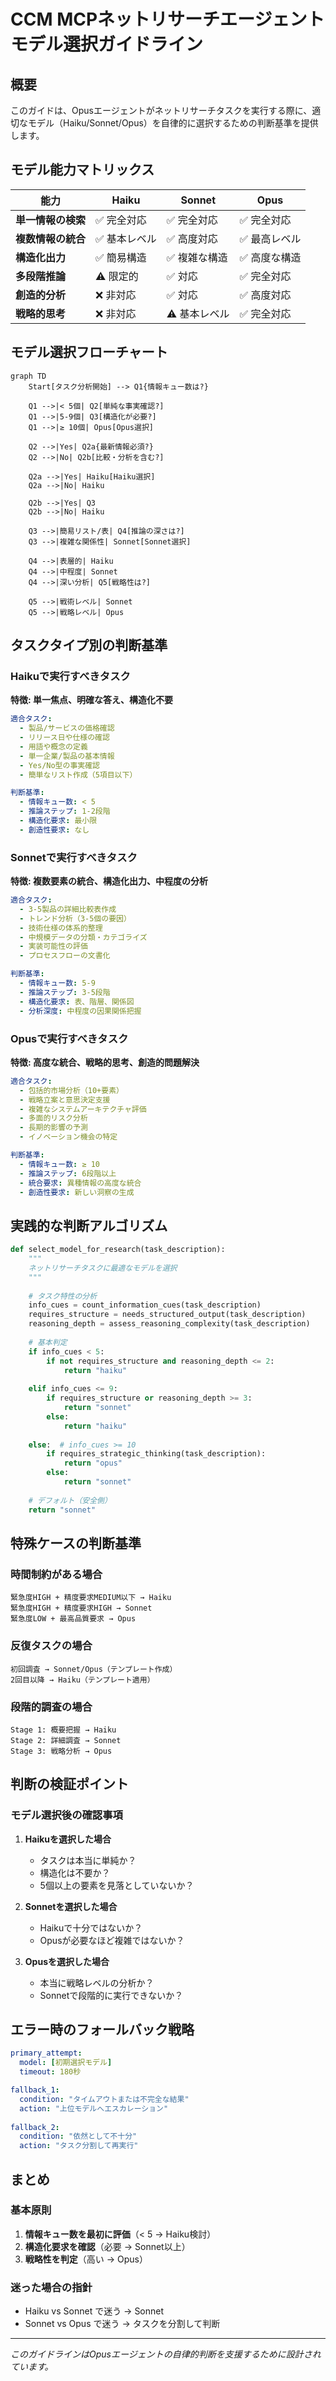 # CCM MCPネットリサーチエージェント モデル選択ガイドライン

## 概要
このガイドは、Opusエージェントがネットリサーチタスクを実行する際に、適切なモデル（Haiku/Sonnet/Opus）を自律的に選択するための判断基準を提供します。

## モデル能力マトリックス

| 能力 | Haiku | Sonnet | Opus |
|------|-------|--------|------|
| **単一情報の検索** | ✅ 完全対応 | ✅ 完全対応 | ✅ 完全対応 |
| **複数情報の統合** | ✅ 基本レベル | ✅ 高度対応 | ✅ 最高レベル |
| **構造化出力** | ✅ 簡易構造 | ✅ 複雑な構造 | ✅ 高度な構造 |
| **多段階推論** | ⚠️ 限定的 | ✅ 対応 | ✅ 完全対応 |
| **創造的分析** | ❌ 非対応 | ✅ 対応 | ✅ 高度対応 |
| **戦略的思考** | ❌ 非対応 | ⚠️ 基本レベル | ✅ 完全対応 |

## モデル選択フローチャート

```mermaid
graph TD
    Start[タスク分析開始] --> Q1{情報キュー数は?}
    
    Q1 -->|< 5個| Q2[単純な事実確認?]
    Q1 -->|5-9個| Q3[構造化が必要?]
    Q1 -->|≥ 10個| Opus[Opus選択]
    
    Q2 -->|Yes| Q2a{最新情報必須?}
    Q2 -->|No| Q2b[比較・分析を含む?]
    
    Q2a -->|Yes| Haiku[Haiku選択]
    Q2a -->|No| Haiku
    
    Q2b -->|Yes| Q3
    Q2b -->|No| Haiku
    
    Q3 -->|簡易リスト/表| Q4[推論の深さは?]
    Q3 -->|複雑な関係性| Sonnet[Sonnet選択]
    
    Q4 -->|表層的| Haiku
    Q4 -->|中程度| Sonnet
    Q4 -->|深い分析| Q5[戦略性は?]
    
    Q5 -->|戦術レベル| Sonnet
    Q5 -->|戦略レベル| Opus
```

## タスクタイプ別の判断基準

### Haikuで実行すべきタスク

**特徴: 単一焦点、明確な答え、構造化不要**

```yaml
適合タスク:
  - 製品/サービスの価格確認
  - リリース日や仕様の確認
  - 用語や概念の定義
  - 単一企業/製品の基本情報
  - Yes/No型の事実確認
  - 簡単なリスト作成（5項目以下）

判断基準:
  - 情報キュー数: < 5
  - 推論ステップ: 1-2段階
  - 構造化要求: 最小限
  - 創造性要求: なし
```

### Sonnetで実行すべきタスク

**特徴: 複数要素の統合、構造化出力、中程度の分析**

```yaml
適合タスク:
  - 3-5製品の詳細比較表作成
  - トレンド分析（3-5個の要因）
  - 技術仕様の体系的整理
  - 中規模データの分類・カテゴライズ
  - 実装可能性の評価
  - プロセスフローの文書化

判断基準:
  - 情報キュー数: 5-9
  - 推論ステップ: 3-5段階
  - 構造化要求: 表、階層、関係図
  - 分析深度: 中程度の因果関係把握
```

### Opusで実行すべきタスク

**特徴: 高度な統合、戦略的思考、創造的問題解決**

```yaml
適合タスク:
  - 包括的市場分析（10+要素）
  - 戦略立案と意思決定支援
  - 複雑なシステムアーキテクチャ評価
  - 多面的リスク分析
  - 長期的影響の予測
  - イノベーション機会の特定

判断基準:
  - 情報キュー数: ≥ 10
  - 推論ステップ: 6段階以上
  - 統合要求: 異種情報の高度な統合
  - 創造性要求: 新しい洞察の生成
```

## 実践的な判断アルゴリズム

```python
def select_model_for_research(task_description):
    """
    ネットリサーチタスクに最適なモデルを選択
    """
    
    # タスク特性の分析
    info_cues = count_information_cues(task_description)
    requires_structure = needs_structured_output(task_description)
    reasoning_depth = assess_reasoning_complexity(task_description)
    
    # 基本判定
    if info_cues < 5:
        if not requires_structure and reasoning_depth <= 2:
            return "haiku"
    
    elif info_cues <= 9:
        if requires_structure or reasoning_depth >= 3:
            return "sonnet"
        else:
            return "haiku"
    
    else:  # info_cues >= 10
        if requires_strategic_thinking(task_description):
            return "opus"
        else:
            return "sonnet"
    
    # デフォルト（安全側）
    return "sonnet"
```

## 特殊ケースの判断基準

### 時間制約がある場合
```
緊急度HIGH + 精度要求MEDIUM以下 → Haiku
緊急度HIGH + 精度要求HIGH → Sonnet
緊急度LOW + 最高品質要求 → Opus
```

### 反復タスクの場合
```
初回調査 → Sonnet/Opus（テンプレート作成）
2回目以降 → Haiku（テンプレート適用）
```

### 段階的調査の場合
```
Stage 1: 概要把握 → Haiku
Stage 2: 詳細調査 → Sonnet
Stage 3: 戦略分析 → Opus
```

## 判断の検証ポイント

### モデル選択後の確認事項

1. **Haikuを選択した場合**
   - タスクは本当に単純か？
   - 構造化は不要か？
   - 5個以上の要素を見落としていないか？

2. **Sonnetを選択した場合**
   - Haikuで十分ではないか？
   - Opusが必要なほど複雑ではないか？

3. **Opusを選択した場合**
   - 本当に戦略レベルの分析か？
   - Sonnetで段階的に実行できないか？

## エラー時のフォールバック戦略

```yaml
primary_attempt:
  model: [初期選択モデル]
  timeout: 180秒

fallback_1:
  condition: "タイムアウトまたは不完全な結果"
  action: "上位モデルへエスカレーション"
  
fallback_2:
  condition: "依然として不十分"
  action: "タスク分割して再実行"
```

## まとめ

### 基本原則
1. **情報キュー数を最初に評価**（< 5 → Haiku検討）
2. **構造化要求を確認**（必要 → Sonnet以上）
3. **戦略性を判定**（高い → Opus）

### 迷った場合の指針
- Haiku vs Sonnet で迷う → Sonnet
- Sonnet vs Opus で迷う → タスクを分割して判断

---

*このガイドラインはOpusエージェントの自律的判断を支援するために設計されています。*